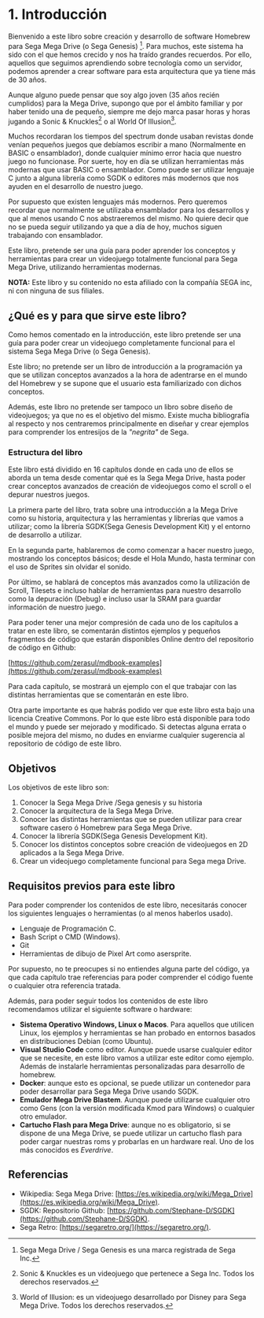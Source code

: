 # 1. Introducción

Bienvenido a este libro sobre creación y desarrollo de software Homebrew para Sega Mega Drive (o Sega Genesis) [^1]. Para muchos, este sistema ha sido con el que hemos crecido y nos ha traído grandes recuerdos. Por ello, aquellos que seguimos aprendiendo sobre tecnología como un servidor, podemos aprender a crear software para esta arquitectura que ya tiene más de 30 años.

Aunque alguno puede pensar que soy algo joven (35 años recién cumplidos) para la Mega Drive, supongo que por el ámbito familiar y por haber tenido una de pequeño, siempre me dejo marca pasar horas y horas jugando a Sonic & Knuckles[^2] o al World Of Illusion[^3].

Muchos recordaran los tiempos del spectrum donde usaban revistas donde venían pequeños juegos que debíamos escribir a mano (Normalmente en BASIC o ensamblador), donde cualquier mínimo error hacia que nuestro juego no funcionase. Por suerte, hoy en día se utilizan herramientas más modernas que usar BASIC o ensamblador. Como puede ser utilizar lenguaje C junto a alguna librería como SGDK o editores más modernos que nos ayuden en el desarrollo de nuestro juego.

Por supuesto que existen lenguajes más modernos. Pero queremos recordar que normalmente se utilizaba ensamblador para los desarrollos y que al menos usando C nos abstraeremos del mismo. No quiere decir que no se pueda seguir utilizando ya que a día de hoy, muchos siguen trabajando con ensamblador.

Este libro, pretende ser una guía para poder aprender los conceptos y herramientas para crear un videojuego totalmente funcional para Sega Mega Drive, utilizando herramientas modernas.

**NOTA:** Este libro y su contenido no esta afiliado con la compañía SEGA inc, ni con ninguna de sus filiales.

[^1]: Sega Mega Drive / Sega Genesis es una marca registrada de Sega Inc.

[^2]: Sonic & Knuckles es un videojuego que pertenece a Sega Inc. Todos los derechos reservados.

[^3]: World of Illusion: es un videojuego desarrollado por Disney para Sega Mega Drive. Todos los derechos reservados.

## ¿Qué es y para que sirve este libro?

Como hemos comentado en la introducción, este libro pretende ser una guía para poder crear un videojuego completamente funcional para el sistema Sega Mega Drive (o Sega Genesis).

Este libro; no pretende ser un libro de introducción a la programación ya que se utilizan conceptos avanzados a la hora de adentrarse en el mundo del Homebrew y se supone que el usuario esta familiarizado con dichos conceptos.

Además, este libro no pretende ser tampoco un libro sobre diseño de videojuegos; ya que no es el objetivo del mismo. Existe mucha bibliografía al respecto y nos centraremos principalmente en diseñar y crear ejemplos para comprender los entresijos de la _"negrita"_ de Sega.

### Estructura del libro

Este libro está dividido en 16 capítulos donde en cada uno de ellos se aborda un tema desde comentar qué es la Sega Mega Drive, hasta poder crear conceptos avanzados de creación de videojuegos como el scroll o el depurar nuestros juegos.

La primera parte del libro, trata sobre una introducción a la Mega Drive como su historia, arquitectura y las herramientas y librerías que vamos a utilizar; como la librería SGDK(Sega Genesis Development Kit) y el entorno de desarrollo a utilizar.

En la segunda parte, hablaremos de como comenzar a hacer nuestro juego, mostrando los conceptos básicos; desde el Hola Mundo, hasta terminar con el uso de Sprites sin olvidar el sonido.

Por último, se hablará de conceptos más avanzados como la utilización de Scroll, Tilesets e incluso hablar de herramientas para nuestro desarrollo como la depuración (Debug) e incluso usar la SRAM para guardar información de nuestro juego.

Para poder tener una mejor compresión de cada uno de los capítulos a tratar en este libro, se comentarán distintos ejemplos y pequeños fragmentos de código que estarán disponibles Online dentro del repositorio de código en Github:

[https://github.com/zerasul/mdbook-examples](https://github.com/zerasul/mdbook-examples)

Para cada capítulo, se mostrará un ejemplo con el que trabajar con las distintas herramientas que se comentarán en este libro.

Otra parte importante es que habrás podido ver que este libro esta bajo una licencia Creative Commons. Por lo que este libro está disponible para todo el mundo y puede ser mejorado y modificado. Si detectas alguna errata o posible mejora del mismo, no dudes en enviarme cualquier sugerencia al repositorio de código de este libro.

## Objetivos

Los objetivos de este libro son:

1. Conocer la Sega Mega Drive /Sega genesis y su historia
2. Conocer la arquitectura de la Sega Mega Drive.
3. Conocer las distintas herramientas que se pueden utilizar para crear software casero ó Homebrew para Sega Mega Drive.
4. Conocer la librería SGDK(Sega Genesis Development Kit).
5. Conocer los distintos conceptos sobre creación de videojuegos en 2D aplicados a la Sega Mega Drive.
6. Crear un videojuego completamente funcional para Sega mega Drive.

## Requisitos previos para este libro

Para poder comprender los contenidos de este libro, necesitarás conocer los siguientes lenguajes o herramientas (o al menos haberlos usado).

* Lenguaje de Programación C.
* Bash Script o CMD (Windows).
* Git
* Herramientas de dibujo de Pixel Art como asersprite.

Por supuesto, no te preocupes si no entiendes alguna parte del código, ya que cada capítulo trae referencias para poder comprender el código fuente o cualquier otra referencia tratada.

Además, para poder seguir todos los contenidos de este libro recomendamos utilizar el siguiente software o hardware:

* **Sistema Operativo Windows, Linux o Macos**. Para aquellos que utilicen Linux, los ejemplos y herramientas se han probado en entornos basados en distribuciones Debian (como Ubuntu).
* **Visual Studio Code** como editor. Aunque puede usarse cualquier editor que se necesite, en este libro vamos a utilizar este editor como ejemplo. Además de instalarle herramientas personalizadas para desarrollo de homebrew.
* **Docker**: aunque esto es opcional, se puede utilizar un contenedor para poder desarrollar para Sega Mega Drive usando SGDK.
* **Emulador Mega Drive Blastem**. Aunque puede utilizarse cualquier otro como Gens (con la versión modificada Kmod para Windows) o cualquier otro emulador.
* **Cartucho Flash para Mega Drive**: aunque no es obligatorio, si se dispone de una Mega Drive, se puede utilizar un cartucho flash para poder cargar nuestras roms y probarlas en un hardware real. Uno de los más conocidos es _Everdrive_.

## Referencias

* Wikipedia: Sega Mega Drive: [https://es.wikipedia.org/wiki/Mega_Drive](https://es.wikipedia.org/wiki/Mega_Drive).
* SGDK: Repositorio Github: [https://github.com/Stephane-D/SGDK](https://github.com/Stephane-D/SGDK).
* Sega Retro: [https://segaretro.org/](https://segaretro.org/).
